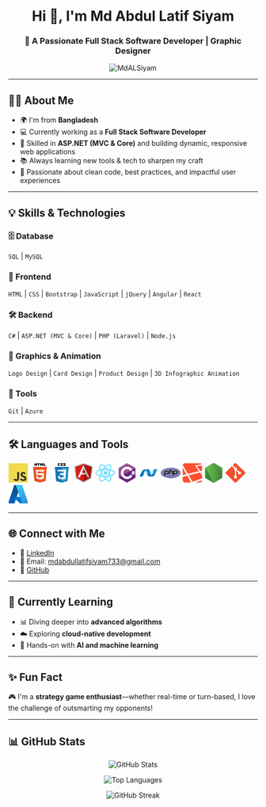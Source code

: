 <h1 align="center">Hi 👋, I'm Md Abdul Latif Siyam</h1>
<h3 align="center">🚀 A Passionate Full Stack Software Developer | Graphic Designer </h3>

<p align="center">
  <img src="https://komarev.com/ghpvc/?username=MdALSiyam&label=Profile%20views&color=0e75b6&style=flat" alt="MdALSiyam" />
</p>

---

## 🧑‍💻 About Me

- 🌍 I'm from **Bangladesh**  
- 💻 Currently working as a **Full Stack Software Developer**  
- 🔧 Skilled in **ASP.NET (MVC & Core)** and building dynamic, responsive web applications  
- 📚 Always learning new tools & tech to sharpen my craft  
- 🎯 Passionate about clean code, best practices, and impactful user experiences  

---

## 💡 Skills & Technologies

### 🗄️ Database  
`SQL` | `MySQL`

### 🎨 Frontend  
`HTML` | `CSS` | `Bootstrap` | `JavaScript` | `jQuery` | `Angular` | `React`

### 🛠 Backend  
`C#` | `ASP.NET (MVC & Core)` | `PHP (Laravel)` | `Node.js`

### 🧩 Graphics & Animation  
`Logo Design` | `Card Design` | `Product Design` | `3D Infographic Animation`

### 🧰 Tools  
`Git` | `Azure`

---

## 🛠 Languages and Tools

<p align="left"> 
  <img src="https://raw.githubusercontent.com/devicons/devicon/master/icons/javascript/javascript-original.svg" alt="JavaScript" width="40" height="40"/> 
  <img src="https://raw.githubusercontent.com/devicons/devicon/master/icons/html5/html5-original-wordmark.svg" alt="HTML" width="40" height="40"/> 
  <img src="https://raw.githubusercontent.com/devicons/devicon/master/icons/css3/css3-original-wordmark.svg" alt="CSS" width="40" height="40"/>
  <img src="https://raw.githubusercontent.com/devicons/devicon/master/icons/angularjs/angularjs-original.svg" alt="Angular" width="40" height="40"/>
  <img src="https://raw.githubusercontent.com/devicons/devicon/master/icons/react/react-original.svg" alt="React" width="40" height="40"/>
  <img src="https://raw.githubusercontent.com/devicons/devicon/master/icons/csharp/csharp-original.svg" alt="C#" width="40" height="40"/>
  <img src="https://raw.githubusercontent.com/devicons/devicon/master/icons/dot-net/dot-net-original.svg" alt=".NET" width="40" height="40"/>
  <img src="https://raw.githubusercontent.com/devicons/devicon/master/icons/php/php-original.svg" alt="PHP" width="40" height="40"/>
  <img src="https://raw.githubusercontent.com/devicons/devicon/master/icons/laravel/laravel-plain.svg" alt="Laravel" width="40" height="40"/>
  <img src="https://raw.githubusercontent.com/devicons/devicon/master/icons/nodejs/nodejs-original.svg" alt="Node.js" width="40" height="40"/>
  <img src="https://raw.githubusercontent.com/devicons/devicon/master/icons/git/git-original.svg" alt="Git" width="40" height="40"/>
  <img src="https://raw.githubusercontent.com/devicons/devicon/master/icons/azure/azure-original.svg" alt="Azure" width="40" height="40"/>
</p>

---

## 🌐 Connect with Me

- 💼 [LinkedIn](https://www.linkedin.com/in/mdalsiyam/)
- 📧 Email: mdabdullatifsiyam733@gmail.com
- 🔗 [GitHub](https://github.com/MdALSiyam)

---

## 🌱 Currently Learning

- 📊 Diving deeper into **advanced algorithms**
- ☁️ Exploring **cloud-native development**
- 🤖 Hands-on with **AI and machine learning**

---

## ✨ Fun Fact

🎮 I'm a **strategy game enthusiast**—whether real-time or turn-based, I love the challenge of outsmarting my opponents!

---

## 📊 GitHub Stats

<p align="center">
  <img src="https://github-readme-stats.vercel.app/api?username=MdALSiyam&show_icons=true&theme=radical" alt="GitHub Stats"/>
</p>
<p align="center">
  <img src="https://github-readme-stats.vercel.app/api/top-langs/?username=MdALSiyam&layout=compact&theme=radical" alt="Top Languages"/>
</p>
<p align="center">
  <img src="https://streak-stats.demolab.com?user=MdALSiyam&theme=radical" alt="GitHub Streak"/>
</p>
